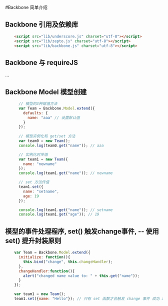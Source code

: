 #Backbone 简单介绍
## Backbone 引用及依赖库
```html
    <script src="lib/underscore.js" charset="utf-8"></script>
    <script src="lib/zepto.js" charset="utf-8"></script>
    <script src="lib/backbone.js" charset="utf-8"></script>
```
## Backbone 与 requireJS
...
## Backbone Model 模型创建

```javascript
      // 模型的3种赋值方法
      var Team = Backbone.Model.extend({
        defaults: {
          name: "aaa" // 设置默认值
        }
      });
      
      // 模型实例化和 get/set 方法
      var team0 = new Team();
      console.log(team0.get("name")); // aaa

      // 实例化时传值
      var team1 = new Team({
        name: "newname"
      });
      console.log(team1.get("name")); // newname

      // set 方法传值
      team1.set({
        name: "setname",
        age: 19
      });

      console.log(team1.get("name")); // setname
      console.log(team1.get("age")); // 19
```      
## 模型的事件处理程序, set() 触发change事件, -- 使用 set() 提升封装原则
```javascript
    var Team = Backbone.Model.extend({
      initialize: function(){
        this.bind("change", this.changeHandler);
      },
      changeHandler:function(){
        alert("changed name value to: " + this.get("name"));
      }
    });

    var team1 = new Team();
    team1.set({name: "Hello"}); // 只有 set 函数才会触发 change 事件 成功 alert
```
